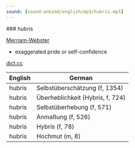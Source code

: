 ```yaml
---
sound: [sound:ankimd/english/mp3/hubris.mp3]
---
```


\### hubris

[Merriam-Webster](https://www.merriam-webster.com/dictionary/hubris)

- exaggerated pride or self-confidence

[dict.cc](https://www.dict.cc/hubris)

| English        | German       |
| -------------- | ------------ |
| hubris | Selbstüberschätzung (f, 1354) |
| hubris | Überheblichkeit (Hybris, f, 724) |
| hubris | Selbstüberhebung (f, 571) |
| hubris | Anmaßung (f, 526) |
| hubris | Hybris (f, 78) |
| hubris | Hochmut (m, 8) |

